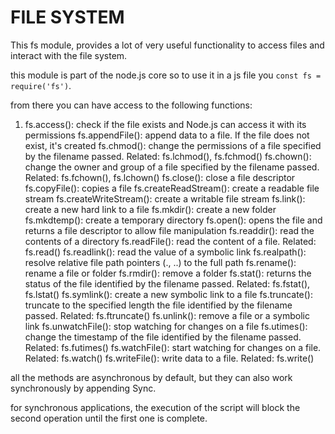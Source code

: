 # FILE SYSTEM

This fs module, provides a lot of very useful functionality to access files  and interact with the file system.

this module is part of the node.js core so to use it in a js file you `const fs = require('fs')`.

from there you can have access to the following functions:

1. fs.access(): check if the file exists and Node.js can access it with its permissions
fs.appendFile(): append data to a file. If the file does not exist, it's created
fs.chmod(): change the permissions of a file specified by the filename passed. Related: fs.lchmod(), fs.fchmod()
fs.chown(): change the owner and group of a file specified by the filename passed. Related: fs.fchown(), fs.lchown()
fs.close(): close a file descriptor
fs.copyFile(): copies a file
fs.createReadStream(): create a readable file stream
fs.createWriteStream(): create a writable file stream
fs.link(): create a new hard link to a file
fs.mkdir(): create a new folder
fs.mkdtemp(): create a temporary directory
fs.open(): opens the file and returns a file descriptor to allow file manipulation
fs.readdir(): read the contents of a directory
fs.readFile(): read the content of a file. Related: fs.read()
fs.readlink(): read the value of a symbolic link
fs.realpath(): resolve relative file path pointers (., ..) to the full path
fs.rename(): rename a file or folder
fs.rmdir(): remove a folder
fs.stat(): returns the status of the file identified by the filename passed. Related: fs.fstat(), fs.lstat()
fs.symlink(): create a new symbolic link to a file
fs.truncate(): truncate to the specified length the file identified by the filename passed. Related: fs.ftruncate()
fs.unlink(): remove a file or a symbolic link
fs.unwatchFile(): stop watching for changes on a file
fs.utimes(): change the timestamp of the file identified by the filename passed. Related: fs.futimes()
fs.watchFile(): start watching for changes on a file. Related: fs.watch()
fs.writeFile(): write data to a file. Related: fs.write()

 all the methods are asynchronous by default, but they can also work synchronously by appending Sync.

for synchronous applications, the execution of the script will block the second operation until the first one is complete.
